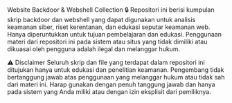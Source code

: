 Website Backdoor & Webshell Collection 🔒
Repositori ini berisi kumpulan skrip backdoor dan webshell yang dapat digunakan untuk analisis keamanan siber, riset kerentanan, dan edukasi seputar keamanan web. Hanya diperuntukkan untuk tujuan pembelajaran dan edukasi. Penggunaan materi dari repositori ini pada sistem atau situs yang tidak dimiliki atau dikuasai oleh pengguna adalah ilegal dan melanggar hukum.

⚠️ Disclaimer
Seluruh skrip dan file yang terdapat dalam repositori ini ditujukan hanya untuk edukasi dan penelitian keamanan. Pengembang tidak bertanggung jawab atas penggunaan yang melanggar hukum atau tidak sah dari materi ini. Harap gunakan dengan penuh tanggung jawab dan hanya pada sistem yang Anda miliki atau dengan izin eksplisit dari pemiliknya.
